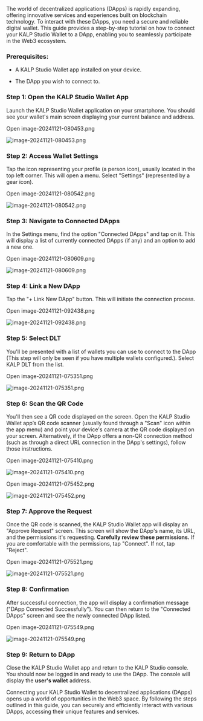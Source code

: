 The world of decentralized applications (DApps) is rapidly expanding, offering innovative services and experiences built on blockchain technology. To interact with these DApps, you need a secure and reliable digital wallet. This guide provides a step-by-step tutorial on how to connect your KALP Studio Wallet to a DApp, enabling you to seamlessly participate in the Web3 ecosystem.

### **Prerequisites:**

-   A KALP Studio Wallet app installed on your device.
    
-   The DApp you wish to connect to.
    

### **Step 1: Open the KALP Studio Wallet App**

Launch the KALP Studio Wallet application on your smartphone. You should see your wallet's main screen displaying your current balance and address.

Open image-20241121-080453.png

![image-20241121-080453.png](https://docs-images-kalp-studio.s3.ap-south-1.amazonaws.com/Kalp+Wallet+Mobile/3.How+to+Connect+DAPP/CD+1.png)

### **Step 2: Access Wallet Settings**

Tap the icon representing your profile (a person icon), usually located in the top left corner. This will open a menu. Select "Settings" (represented by a gear icon).

Open image-20241121-080542.png

![image-20241121-080542.png](https://docs-images-kalp-studio.s3.ap-south-1.amazonaws.com/Kalp+Wallet+Mobile/3.How+to+Connect+DAPP/CD+2.png)

### **Step 3: Navigate to Connected DApps**

In the Settings menu, find the option "Connected DApps" and tap on it. This will display a list of currently connected DApps (if any) and an option to add a new one.

Open image-20241121-080609.png

![image-20241121-080609.png](https://docs-images-kalp-studio.s3.ap-south-1.amazonaws.com/Kalp+Wallet+Mobile/3.How+to+Connect+DAPP/CD+3.png)

### **Step 4: Link a New DApp**

Tap the "+ Link New DApp" button. This will initiate the connection process.

Open image-20241121-092438.png

![image-20241121-092438.png](https://docs-images-kalp-studio.s3.ap-south-1.amazonaws.com/Kalp+Wallet+Mobile/3.How+to+Connect+DAPP/CD+4.png)

### **Step 5: Select DLT**

You'll be presented with a list of wallets you can use to connect to the DApp (This step will only be seen if you have multiple wallets configured.). Select KALP DLT from the list.

Open image-20241121-075351.png

![image-20241121-075351.png](https://docs-images-kalp-studio.s3.ap-south-1.amazonaws.com/Kalp+Wallet+Mobile/3.How+to+Connect+DAPP/CD+5.png)

### **Step 6: Scan the QR Code**

You'll then see a QR code displayed on the screen. Open the KALP Studio Wallet app’s QR code scanner (usually found through a "Scan" icon within the app menu) and point your device's camera at the QR code displayed on your screen. Alternatively, if the DApp offers a non-QR connection method (such as through a direct URL connection in the DApp's settings), follow those instructions.

Open image-20241121-075410.png

![image-20241121-075410.png](https://docs-images-kalp-studio.s3.ap-south-1.amazonaws.com/Kalp+Wallet+Mobile/3.How+to+Connect+DAPP/CD+6.png)

Open image-20241121-075452.png

![image-20241121-075452.png](https://docs-images-kalp-studio.s3.ap-south-1.amazonaws.com/Kalp+Wallet+Mobile/3.How+to+Connect+DAPP/CD+7.png)

### **Step 7: Approve the Request**

Once the QR code is scanned, the KALP Studio Wallet app will display an "Approve Request" screen. This screen will show the DApp's name, its URL, and the permissions it's requesting. **Carefully review these permissions.** If you are comfortable with the permissions, tap "Connect". If not, tap "Reject".

Open image-20241121-075521.png

![image-20241121-075521.png](https://docs-images-kalp-studio.s3.ap-south-1.amazonaws.com/Kalp+Wallet+Mobile/3.How+to+Connect+DAPP/CD+8.png)

### **Step 8: Confirmation**

After successful connection, the app will display a confirmation message ("DApp Connected Successfully"). You can then return to the "Connected DApps" screen and see the newly connected DApp listed.

Open image-20241121-075549.png

![image-20241121-075549.png](https://docs-images-kalp-studio.s3.ap-south-1.amazonaws.com/Kalp+Wallet+Mobile/3.How+to+Connect+DAPP/CD+9.png)

### **Step 9: Return to DApp**

Close the KALP Studio Wallet app and return to the KALP Studio console. You should now be logged in and ready to use the DApp. The console will display the **user's wallet** address.

Connecting your KALP Studio Wallet to decentralized applications (DApps) opens up a world of opportunities in the Web3 space. By following the steps outlined in this guide, you can securely and efficiently interact with various DApps, accessing their unique features and services.